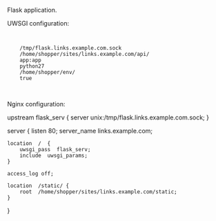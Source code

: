 Flask application.

UWSGI configuration:
<pre>
<code>
<uwsgi>
    <socket>/tmp/flask.links.example.com.sock</socket>
    <pythonpath>/home/shopper/sites/links.example.com/api/</pythonpath>
    <module>app:app</module>
    <plugins>python27</plugins>
    <virtualenv>/home/shopper/env/</virtualenv>
    <disable-logging>true</disable-logging>
</uwsgi>
</code>
</pre>


Nginx configuration:

upstream flask_serv {
    server unix:/tmp/flask.links.example.com.sock;
}

server {
    listen 80;
    server_name  links.example.com;

    location  /  {
        uwsgi_pass  flask_serv;
        include  uwsgi_params;
    }

    access_log off;

    location  /static/ {
        root  /home/shopper/sites/links.example.com/static;
    }
}
